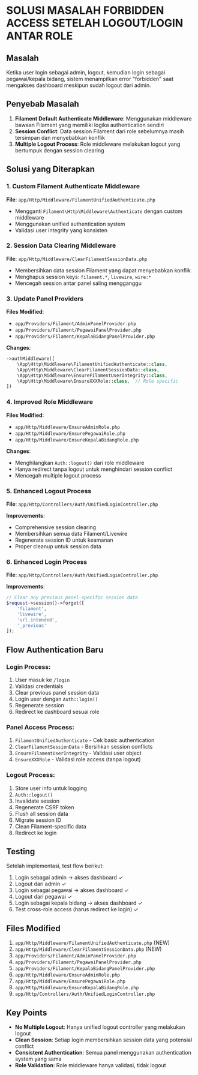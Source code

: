 # SOLUSI MASALAH FORBIDDEN ACCESS SETELAH LOGOUT/LOGIN ANTAR ROLE

## Masalah

Ketika user login sebagai admin, logout, kemudian login sebagai pegawai/kepala bidang, sistem menampilkan error "forbidden" saat mengakses dashboard meskipun sudah logout dari admin.

## Penyebab Masalah

1. **Filament Default Authenticate Middleware**: Menggunakan middleware bawaan Filament yang memiliki logika authentication sendiri
2. **Session Conflict**: Data session Filament dari role sebelumnya masih tersimpan dan menyebabkan konflik
3. **Multiple Logout Process**: Role middleware melakukan logout yang bertumpuk dengan session clearing

## Solusi yang Diterapkan

### 1. Custom Filament Authenticate Middleware

**File**: `app/Http/Middleware/FilamentUnifiedAuthenticate.php`

-   Mengganti `Filament\Http\Middleware\Authenticate` dengan custom middleware
-   Menggunakan unified authentication system
-   Validasi user integrity yang konsisten

### 2. Session Data Clearing Middleware

**File**: `app/Http/Middleware/ClearFilamentSessionData.php`

-   Membersihkan data session Filament yang dapat menyebabkan konflik
-   Menghapus session keys: `filament.*`, `livewire`, `wire:*`
-   Mencegah session antar panel saling mengganggu

### 3. Update Panel Providers

**Files Modified**:

-   `app/Providers/Filament/AdminPanelProvider.php`
-   `app/Providers/Filament/PegawaiPanelProvider.php`
-   `app/Providers/Filament/KepalaBidangPanelProvider.php`

**Changes**:

```php
->authMiddleware([
    \App\Http\Middleware\FilamentUnifiedAuthenticate::class,
    \App\Http\Middleware\ClearFilamentSessionData::class,
    \App\Http\Middleware\EnsureFilamentUserIntegrity::class,
    \App\Http\Middleware\EnsureXXXRole::class,  // Role specific
])
```

### 4. Improved Role Middleware

**Files Modified**:

-   `app/Http/Middleware/EnsureAdminRole.php`
-   `app/Http/Middleware/EnsurePegawaiRole.php`
-   `app/Http/Middleware/EnsureKepalaBidangRole.php`

**Changes**:

-   Menghilangkan `Auth::logout()` dari role middleware
-   Hanya redirect tanpa logout untuk menghindari session conflict
-   Mencegah multiple logout process

### 5. Enhanced Logout Process

**File**: `app/Http/Controllers/Auth/UnifiedLoginController.php`

**Improvements**:

-   Comprehensive session clearing
-   Membersihkan semua data Filament/Livewire
-   Regenerate session ID untuk keamanan
-   Proper cleanup untuk session data

### 6. Enhanced Login Process

**File**: `app/Http/Controllers/Auth/UnifiedLoginController.php`

**Improvements**:

```php
// Clear any previous panel-specific session data
$request->session()->forget([
    'filament',
    'livewire',
    'url.intended',
    '_previous'
]);
```

## Flow Authentication Baru

### Login Process:

1. User masuk ke `/login`
2. Validasi credentials
3. Clear previous panel session data
4. Login user dengan `Auth::login()`
5. Regenerate session
6. Redirect ke dashboard sesuai role

### Panel Access Process:

1. `FilamentUnifiedAuthenticate` - Cek basic authentication
2. `ClearFilamentSessionData` - Bersihkan session conflicts
3. `EnsureFilamentUserIntegrity` - Validasi user object
4. `EnsureXXXRole` - Validasi role access (tanpa logout)

### Logout Process:

1. Store user info untuk logging
2. `Auth::logout()`
3. Invalidate session
4. Regenerate CSRF token
5. Flush all session data
6. Migrate session ID
7. Clean Filament-specific data
8. Redirect ke login

## Testing

Setelah implementasi, test flow berikut:

1. Login sebagai admin -> akses dashboard ✓
2. Logout dari admin ✓
3. Login sebagai pegawai -> akses dashboard ✓
4. Logout dari pegawai ✓
5. Login sebagai kepala bidang -> akses dashboard ✓
6. Test cross-role access (harus redirect ke login) ✓

## Files Modified

1. `app/Http/Middleware/FilamentUnifiedAuthenticate.php` (NEW)
2. `app/Http/Middleware/ClearFilamentSessionData.php` (NEW)
3. `app/Providers/Filament/AdminPanelProvider.php`
4. `app/Providers/Filament/PegawaiPanelProvider.php`
5. `app/Providers/Filament/KepalaBidangPanelProvider.php`
6. `app/Http/Middleware/EnsureAdminRole.php`
7. `app/Http/Middleware/EnsurePegawaiRole.php`
8. `app/Http/Middleware/EnsureKepalaBidangRole.php`
9. `app/Http/Controllers/Auth/UnifiedLoginController.php`

## Key Points

-   **No Multiple Logout**: Hanya unified logout controller yang melakukan logout
-   **Clean Session**: Setiap login membersihkan session data yang potensial conflict
-   **Consistent Authentication**: Semua panel menggunakan authentication system yang sama
-   **Role Validation**: Role middleware hanya validasi, tidak logout
